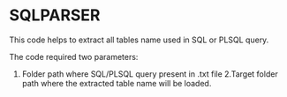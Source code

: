 # SQLPARSER
This code helps to extract all tables name used in SQL or PLSQL query.

The code required two parameters:
  1. Folder path where SQL/PLSQL query present in .txt file
  2.Target folder path where the extracted table name will be loaded.
